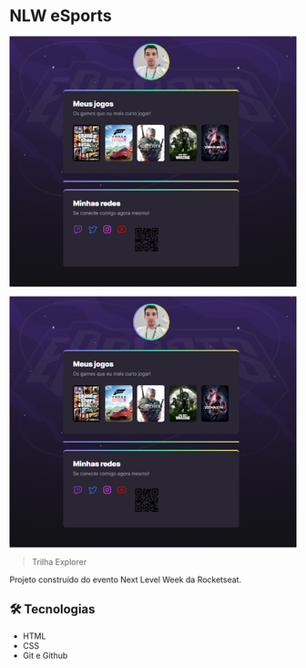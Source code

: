 # NLW eSports

![alt text][def2]

<img src="assets/esports.png" alt="PRs welcome!" />

> Trilha Explorer

Projeto construído do evento Next Level Week da Rocketseat.

## 🛠 Tecnologias

- HTML
- CSS
- Git e Github

[def2]: assets/esports.png
